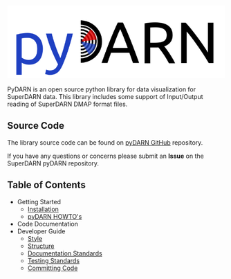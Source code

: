 ![pydarn](imgs/pydarn_logo.png)

PyDARN is an open source python library for 
data visualization for SuperDARN data. This library includes some 
support of Input/Output reading of SuperDARN DMAP format files. 

## Source Code 

The library source code can be found on [pyDARN GitHub](https://github.com/SuperDARN/pydarn) repository. 

If you have any questions or concerns please submit an **Issue** on the SuperDARN pyDARN repository. 

## Table of Contents 
  - Getting Started
    - [Installation](install.md)
    - [pyDARN HOWTO's](howto.md)
  - Code Documentation
  - Developer Guide
    - [Style](style_guide.md)
    - [Structure](structure_guide.md)
    - [Documentation Standards](documentation_guide.md)
    - [Testing Standards](testing_guide.md)
    - [Committing Code](commity_guide.md)

